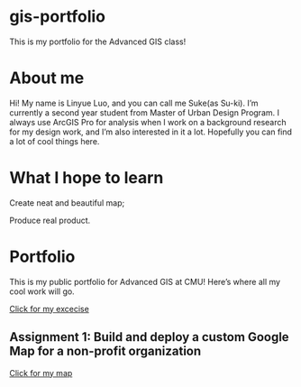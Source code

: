 # gis-portfolio

This is my portfolio for the Advanced GIS class!

# About me

Hi! My name is Linyue Luo, and you can call me Suke(as Su-ki). I’m currently a second year student from Master of Urban Design Program. I always use ArcGIS Pro for analysis when I work on a background research for my design work, and I’m also interested in it a lot. Hopefully you can find a lot of cool things here.

# What I hope to learn

Create neat and beautiful map;

Produce real product.


# Portfolio

This is my public portfolio for Advanced GIS at CMU! Here’s where all my cool work will go.


[Click for my excecise](/summerfestdemo2023.md)

## Assignment 1: Build and deploy a custom Google Map for a non-profit organization

[Click for my map](/non_profit_map.md)
